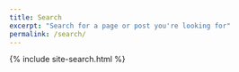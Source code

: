 ```yaml
---
title: Search
excerpt: "Search for a page or post you're looking for"
permalink: /search/
---
```


{% include site-search.html %}
